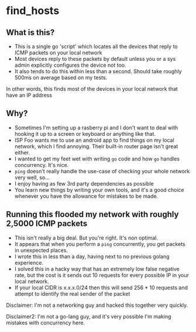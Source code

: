 # find_hosts

## What is this?

* This is a single go 'script' which locates all the devices that reply to ICMP packets on your local network
* Most devices reply to these packets by default unless you or a sys admin explicitly configures the device not too.
* It also tends to do this within less than a second. Should take roughly 500ms on average based on my tests.

In other words, this finds most of the devices in your local network that have an IP address

## Why?

* Sometimes I'm setting up a rasberry pi and I don't want to deal with hooking it up to a screen or keyboard or anything like that.
* ISP Foo wants me to use an android app to find things on my local network, which I find annoying. Their built-in router page isn't great either.
* I wanted to get my feet wet with writing `go` code and how `go` handles concurrency. It's nice.
* `ping` doesn't really handle the use-case of checking your whole network very well, so...
* I enjoy having as few 3rd party dependencies as possible
* You learn new things by writing your own tools, and it's a good choice whenever you have the allowance for mistakes to be made.

## Running this flooded my network with roughly 2,5000 ICMP packets

* This isn't really a big deal. But you're right. It's non optimal.
* It appears that when you perform a `ping` concurrently, you get packets in unexpected places.
* I wrote this in less than a day, having next to no previous golang experience.
* I solved this in a hacky way that has an extremely low false negative rate, but the cost is it sends out 10 requests for every possible IP in your local network.
* If your local CIDR is x.x.x.0/24 then this will send 256 * 10 requests and attempt to identify the real sender of the packet

Disclaimer: I'm not a networking guy and hacked this together very quickly.

Disclaimer2: I'm not a go-lang guy, and it's very possible I'm making mistakes with concurrency here.
